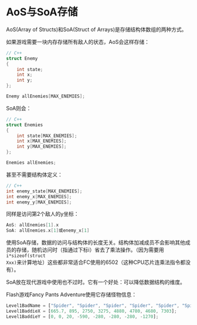 # AoS与SoA存储

AoS(Array of Structs)和SoA(Struct of Arrays)是存储结构体数组的两种方式。

如果游戏需要一块内存存储所有敌人的状态，AoS会这样存储：

```cpp
// C++
struct Enemy
{
	int state;
	int x;
    int y;
};

Enemy allEnemies[MAX_ENEMIES];
```

SoA则会：

```cpp
// C++
struct Enemies
{
	int state[MAX_ENEMIES];
    int x[MAX_ENEMIES];
    int y[MAX_ENEMIES];
};

Enemies allEnemies;
```

甚至不需要结构体定义：

```cpp
// C++
int enemy_state[MAX_ENEMIES];
int enemy_x[MAX_ENEMIES];
int enemy_y[MAX_ENEMIES];
```

同样是访问第2个敌人的y坐标：

```cpp
AoS: allEnemies[1].x
SoA: allEnemies.x[1]或enemy_x[1]
```

使用SoA存储，数据的访问与结构体的长度无关。结构体加减成员不会影响其他成员的存储，随机访问时（指通过下标i）省去了乘法操作。（因为需要用<code>i*sizeof(struct Xxx)</code>来计算地址）这些都非常适合FC使用的6502（这种CPU芯片连乘法指令都没有）。

SoA放在现代游戏中使用也不过时。它有一个好处：可以降低数据结构的维度。

Flash游戏Fancy Pants Adventure使用它存储怪物信息：

```javascript
Level1BadName = ["Spider", "Spider", "Spider", "Spider", "Spider", "Spider", "Spider", "Mouse"];
Level1BaddieX = [665.7, 895, 2750, 3275, 4880, 4780, 4680, 7303];
Level1BaddieY = [0, 0, 20, -590, -280, -280, -280, -1270];
```
